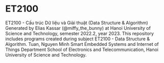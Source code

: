 # ET2100
ET2100 - Cấu trúc Dữ liệu và Giải thuật (Data Structure & Algorithm)
Generated by Elias Kassar (@miffy_the_bunny) at Hanoi University of Science and Technology, semester 2022.2, year 2023.
This repository includes programs created during subject ET2100 - Data Structure & Algorithm. 
Tuan, Nguyen Minh
Smart Embedded Systems and Internet of Things Department
School of Electronics and Telecommunication, Hanoi University of Science and Technology.
